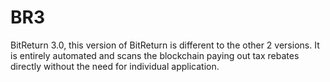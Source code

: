 # BR3
BitReturn 3.0, this version of BitReturn is different to the other 2 versions. It is entirely automated and scans the blockchain paying out tax rebates directly without the need for individual application.
